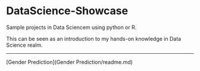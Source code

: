 # DataScience-Showcase

Sample projects in Data Sciencem using python or R.

This can be seen as an introduction to my hands-on knowledge in Data Science realm.

---

[Gender Prediction](Gender Prediction/readme.md)
